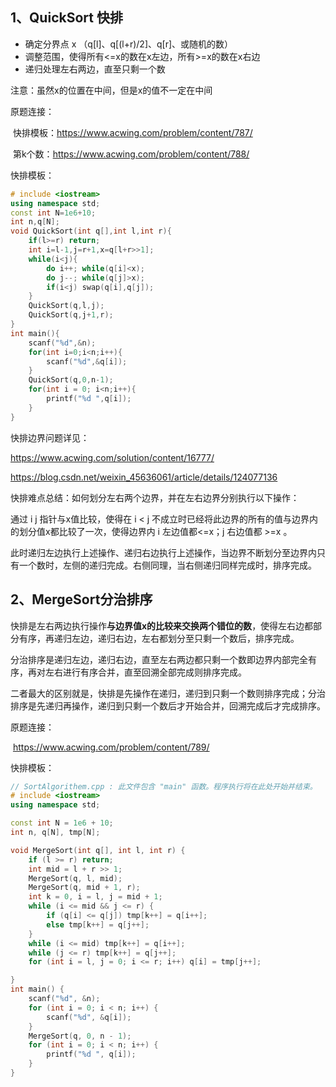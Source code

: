 ## 1、QuickSort 快排

- 确定分界点 x （q[l]、q[(l+r)/2]、q[r]、或随机的数）
- 调整范围，使得所有<=x的数在x左边，所有>=x的数在x右边
- 递归处理左右两边，直至只剩一个数

注意：虽然x的位置在中间，但是x的值不一定在中间

原题连接：

​	快排模板：https://www.acwing.com/problem/content/787/ 

​	第k个数：https://www.acwing.com/problem/content/788/

快排模板：

```C++
# include <iostream>
using namespace std;
const int N=1e6+10;
int n,q[N];
void QuickSort(int q[],int l,int r){
    if(l>=r) return;
    int i=l-1,j=r+1,x=q[l+r>>1];
    while(i<j){
        do i++; while(q[i]<x);
        do j--; while(q[j]>x);
        if(i<j) swap(q[i],q[j]);
    }
    QuickSort(q,l,j);
    QuickSort(q,j+1,r);
}
int main(){
    scanf("%d",&n);
    for(int i=0;i<n;i++){
        scanf("%d",&q[i]);
    }
    QuickSort(q,0,n-1);
    for(int i = 0; i<n;i++){
        printf("%d ",q[i]);
    }
}
```

快排边界问题详见：

https://www.acwing.com/solution/content/16777/

https://blog.csdn.net/weixin_45636061/article/details/124077136

快排难点总结：如何划分左右两个边界，并在左右边界分别执行以下操作：

通过 i j 指针与x值比较，使得在 i < j 不成立时已经将此边界的所有的值与边界内的划分值x都比较了一次，使得边界内 i 左边值都<=x；j 右边值都 >=x 。

此时递归左边执行上述操作、递归右边执行上述操作，当边界不断划分至边界内只有一个数时，左侧的递归完成。右侧同理，当右侧递归同样完成时，排序完成。

## 2、MergeSort分治排序

快排是左右两边执行操作**与边界值x的比较来交换两个错位的数**，使得左右边都部分有序，再递归左边，递归右边，左右都划分至只剩一个数后，排序完成。

分治排序是递归左边，递归右边，直至左右两边都只剩一个数即边界内部完全有序，再对左右进行有序合并，直至回溯全部完成则排序完成。

二者最大的区别就是，快排是先操作在递归，递归到只剩一个数则排序完成；分治排序是先递归再操作，递归到只剩一个数后才开始合并，回溯完成后才完成排序。



原题连接：

​	https://www.acwing.com/problem/content/789/

快排模板：

```C++
// SortAlgorithem.cpp : 此文件包含 "main" 函数。程序执行将在此处开始并结束。
# include <iostream>
using namespace std;

const int N = 1e6 + 10;
int n, q[N], tmp[N];

void MergeSort(int q[], int l, int r) {
	if (l >= r) return;
	int mid = l + r >> 1;
	MergeSort(q, l, mid);
	MergeSort(q, mid + 1, r);
	int k = 0, i = l, j = mid + 1;
	while (i <= mid && j <= r) {
		if (q[i] <= q[j]) tmp[k++] = q[i++];
		else tmp[k++] = q[j++];
	}
	while (i <= mid) tmp[k++] = q[i++];
	while (j <= r) tmp[k++] = q[j++];
	for (int i = l, j = 0; i <= r; i++) q[i] = tmp[j++];

}
int main() {
	scanf("%d", &n);
	for (int i = 0; i < n; i++) {
		scanf("%d", &q[i]);
	}
	MergeSort(q, 0, n - 1);
	for (int i = 0; i < n; i++) {
		printf("%d ", q[i]);
	}
}
```



